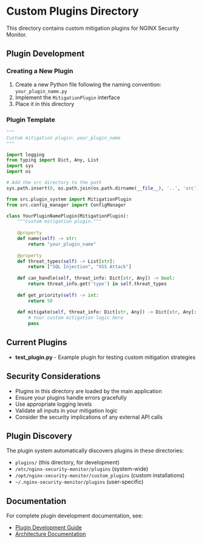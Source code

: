 # Custom Plugins Directory

This directory contains custom mitigation plugins for NGINX Security Monitor.

## Plugin Development

### Creating a New Plugin

1. Create a new Python file following the naming convention: `your_plugin_name.py`
1. Implement the `MitigationPlugin` interface
1. Place it in this directory

### Plugin Template

```python
"""
Custom mitigation plugin: your_plugin_name
"""

import logging
from typing import Dict, Any, List
import sys
import os

# Add the src directory to the path
sys.path.insert(0, os.path.join(os.path.dirname(__file__), '..', 'src'))

from src.plugin_system import MitigationPlugin
from src.config_manager import ConfigManager

class YourPluginNamePlugin(MitigationPlugin):
    """Custom mitigation plugin."""
    
    @property
    def name(self) -> str:
        return "your_plugin_name"
    
    @property
    def threat_types(self) -> List[str]:
        return ["SQL Injection", "XSS Attack"]
    
    def can_handle(self, threat_info: Dict[str, Any]) -> bool:
        return threat_info.get('type') in self.threat_types
    
    def get_priority(self) -> int:
        return 50
    
    def mitigate(self, threat_info: Dict[str, Any]) -> Dict[str, Any]:
        # Your custom mitigation logic here
        pass
```

## Current Plugins

- **test_plugin.py** - Example plugin for testing custom mitigation strategies

## Security Considerations

- Plugins in this directory are loaded by the main application
- Ensure your plugins handle errors gracefully
- Use appropriate logging levels
- Validate all inputs in your mitigation logic
- Consider the security implications of any external API calls

## Plugin Discovery

The plugin system automatically discovers plugins in these directories:

- `plugins/` (this directory, for development)
- `/etc/nginx-security-monitor/plugins` (system-wide)
- `/opt/nginx-security-monitor/custom_plugins` (custom installations)
- `~/.nginx-security-monitor/plugins` (user-specific)

## Documentation

For complete plugin development documentation, see:

- [Plugin Development Guide](../docs/PLUGIN_DEVELOPMENT.md)
- [Architecture Documentation](../docs/ARCHITECTURE.md)
